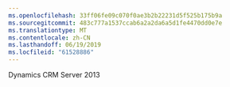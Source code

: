 ```yaml
---
ms.openlocfilehash: 33ff06fe09c070f0ae3b2b22231d5f525b175b9a
ms.sourcegitcommit: 483c777a1537ccab6a2a2da6a5d1fe4470dd0e7e
ms.translationtype: MT
ms.contentlocale: zh-CN
ms.lasthandoff: 06/19/2019
ms.locfileid: "61528886"
---
```

Dynamics CRM Server 2013